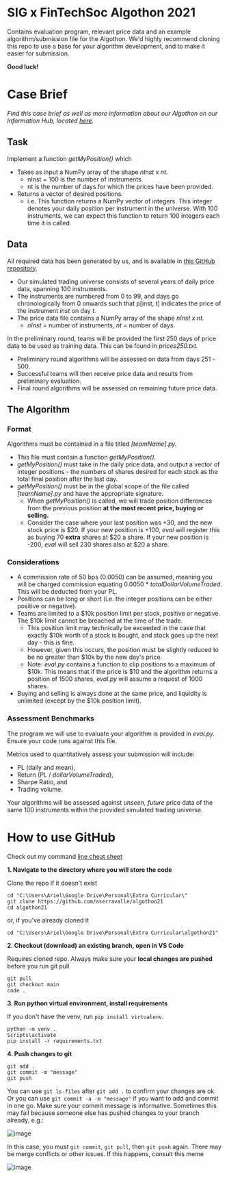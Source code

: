 # SIG x FinTechSoc Algothon 2021
Contains evaluation program, relevant price data and an example algorithm/submission file for the Algothon. We'd highly recommend cloning this repo to use a base for your algorithm development, and to make it easier for submission.

**Good luck!**

# Case Brief
*Find this case brief as well as more information about our Algothon on our Information Hub, located [here](https://www.notion.so/Algothon-2021-Information-Hub-3b65973a4a694d07952ff55706a6b1aa).*

## Task

Implement a function *getMyPosition()* which

- Takes as input a NumPy array of the shape *nInst* x *nt*.
    - nInst = 100 is the number of instruments.
    - nt is the number of days for which the prices have been provided.
- Returns a vector of desired positions.
    - i.e. This function returns a NumPy vector of integers. This integer denotes your daily position per instrument in the universe. With 100 instruments, we can expect this function to return 100 integers each time it is called.

## Data

All required data has been generated by us, and is available in [this GitHub repository](https://github.com/oniewankenobi/algothon21). 

- Our simulated trading universe consists of several years of daily price data, spanning 100 instruments.
- The instruments are numbered from 0 to 99, and days go chronologically from 0 onwards such that p[inst, t] indicates the price of the instrument *inst* on day *t*.
- The price data file contains a NumPy array of the shape *nInst x nt.*
    - *nInst* = number of instruments, *nt* = number of days.

In the preliminary round, teams will be provided the first 250 days of price data to be used as training data. This can be found in *prices250.txt.*

- Preliminary round algorithms will be assessed on data from days 251 - 500.
- Successful teams will then receive price data and results from preliminary evaluation.
- Final round algorithms will be assessed on remaining future price data.

## The Algorithm

### Format

Algorithms must be contained in a file titled *[teamName].py.* 

- This file must contain a function *getMyPosition().*
- *getMyPosition()* must take in the daily price data, and output a vector of integer positions - the numbers of shares desired for each stock as the total final position after the last day.
- *getMyPosition()* must be in the global scope of the file called *[teamName].py* and have the appropriate signature.
    - When *getMyPosition()* is called, we will trade position differences from the previous position **at the most recent price, buying or selling.** 
    - Consider the case where your last position was +30, and the new stock price is $20. If your new position is +100, *eval* will register this as buying 70 **extra** shares at $20 a share. If your new position is -200, *eval* will sell 230 shares also at $20 a share.

### **Considerations**

- A commission rate of 50 bps (0.0050) can be assumed, meaning you will be charged commission equating 0.0050 * *totalDollarVolumeTraded*. This will be deducted from your PL.
- Positions can be long or short (i.e. the integer positions can be either positive or negative).
- Teams are limited to a $10k position limit per stock, positive or negative. The $10k limit cannot be breached at the time of the trade.
    - This position limit may technically be exceeded in the case that exactly $10k worth of a stock is bought, and stock goes up the next day - this is fine.
    - However, given this occurs, the position must be slightly reduced to be no greater than $10k by the new day's price.
    - Note: *eval.py* contains a function to clip positions to a maximum of $10k. This means that if the price is $10 and the algorithm returns a position of 1500 shares, *eval.py* will assume a request of 1000 shares.
- Buying and selling is always done at the same price, and liquidity is unlimited (except by the $10k position limit).

### **Assessment Benchmarks**

The program we will use to evaluate your algorithm is provided in *eval.py.* Ensure your code runs against this file. 

Metrics used to quantitatively assess your submission will include:

- PL (daily and mean),
- Return (PL / *dollarVolumeTraded*),
- Sharpe Ratio, and
- Trading volume.

Your algorithms will be assessed against *unseen, future* price data of the same 100 instruments within the provided simulated trading universe.





# How to use GitHub
Check out my command [line cheat sheet](https://github.com/aserravalle/command-line-cheat-sheet/blob/main/README.md)

**1. Navigate to the directory where you will store the code**

Clone the repo if it doesn't exist
```
cd "C:\Users\Ariel\Google Drive\Personal\Extra Curricular\"
git clone https://github.com/aserravalle/algothon21
cd algothon21
```
or, if you've already cloned it
```
cd "C:\Users\Ariel\Google Drive\Personal\Extra Curricular\algothon21"
```
**2. Checkout (download) an existing branch, open in VS Code**

Requires cloned repo. Always make sure your **local changes are pushed** before you run git pull
```
git pull
git checkout main
code .
```

**3. Run python virtual environment, install requirements**

If you don't have the venv, run `pip install virtualenv`. 
```
python -m venv .
Scripts\activate
pip install -r requirements.txt
```

**4. Push changes to git**
```
git add .
git commit -m "message"
git push
```
You can use `git ls-files` after `git add .` to confirm your changes are ok. Or you can use `git commit -a -m "message"` if you want to add and commit in one go. 
Make sure your commit message is informative. Sometimes this may fail because someone else has pushed changes to your branch already, e.g.:

![image](https://user-images.githubusercontent.com/49396991/113241381-51653a80-92fa-11eb-8e61-1d5f5f1ca114.png)

In this case, you must `git commit`, `git pull`, then `git push` again. There may be merge conflicts or other issues. If this happens, consult this meme

![image](https://user-images.githubusercontent.com/49396991/113241555-ae60f080-92fa-11eb-8b44-a65859d6f832.png)
